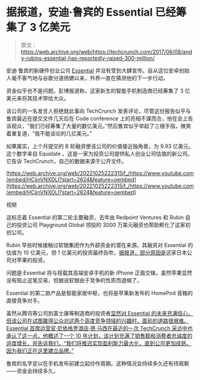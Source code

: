 # 据报道，安迪·鲁宾的 Essential 已经筹集了 3 亿美元 

> 原文：<https://web.archive.org/web/https://techcrunch.com/2017/06/08/andy-rubins-essential-has-reportedly-raised-300-million/>

安迪·鲁宾的新硬件创业公司 [Essential](https://web.archive.org/web/20221025222315/http://www.essential.com/) 并没有受到大肆宣传。自从这位安卓创始人毫不客气地与谷歌分道扬镳以来，外界一直在猜测他的下一步行动。

资金似乎也不是问题。彭博报道称，这家新生的智能手机制造商已经筹集了 3 亿美元来将其技术带给大众。

该公司的一名发言人拒绝就此事向 TechCrunch 发表评论，尽管这份报告似乎与鲁宾最近在提交文件几天后在 Code conference 上的亮相不谋而合，他在会上告诉观众，“我们已经筹集了大量的数亿美元。”然后鲁宾似乎举起了三根手指，微笑着重复道，“我不能谈论的几亿美元。”

如果属实，上个月提交的 B 轮融资使该公司的价值接近独角兽，为 9.93 亿美元。这个数字来自 Equidate ，这是一家为投资公司提供私人创业公司估值的新公司。它告诉 TechCrunch，自己的数据来源于公开文件。

[https://web.archive.org/web/20221025222315if_/https://www.youtube.com/embed/HCjjnVNXDLI?start=2624&feature=oembed](https://web.archive.org/web/20221025222315if_/https://www.youtube.com/embed/HCjjnVNXDLI?start=2624&feature=oembed)

视频

这标志着 Essential 的第二轮主要融资，去年由 Redpoint Ventures 和 Rubin 自己的投资公司 Playground Global 领投的 3000 万美元融资也帮助孵化了这家初创公司。

Rubin 早些时候接触过软银集团作为外部资金的潜在来源。其融资对 Essential 的估值为 10 亿美元，但 1 亿美元的投资最终告吹，[据报道，部分原因是](https://web.archive.org/web/20221025222315/https://www.wsj.com/articles/softbank-drops-100-million-investment-in-iphone-rival-1490023608)这家日本公司对苹果的投资。

问题是:Essential 将与搭载其高端安卓手机的新 iPhone 正面交锋。虽然苹果显然没有阻止这笔交易，但据说软银由于竞争的性质而退缩了。

Essential 的第二款产品是智能家居中枢，也将是苹果新发布的 HomePod 音箱的直接竞争对手。

虽然从腾讯等公司到富士康等制造商的投资者[显然对 Essential 的未来充满信心，但该公司在试图赢得公众对这两个高度竞争领域的兴趣时，面前的道路很艰难。Essential 首席运营官·尼依格罗酒店·德·马西在最近的一次 TechCrunch 采访中也承认了这一点，他概述了一个 10 年计划，该计划充满了销售额和消费者忠诚度的适度增长，并告诉我们，“我们将推迟实现盈利能力最大化，直到公司更加成熟，因为我们正在这里建立品牌。”](https://web.archive.org/web/20221025222315/https://www.essential.com/about#investors)

鲁宾的名字足以在手机发布前建立起炒作周期。这种情况会持续多久还有待观察——资金会持续多久。